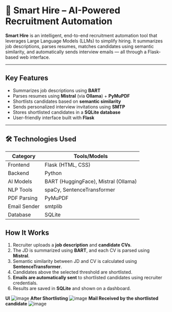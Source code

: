 # 🚀 Smart Hire – AI-Powered Recruitment Automation

**Smart Hire** is an intelligent, end-to-end recruitment automation tool that leverages Large Language Models (LLMs) to simplify hiring. It summarizes job descriptions, parses resumes, matches candidates using semantic similarity, and automatically sends interview emails — all through a Flask-based web interface.

---

## Key Features

-  Summarizes job descriptions using **BART**
-  Parses resumes using **Mistral** (via **Ollama**) + **PyMuPDF**
-  Shortlists candidates based on **semantic similarity**
-  Sends personalized interview invitations using **SMTP**
-  Stores shortlisted candidates in a **SQLite database**
-  User-friendly interface built with **Flask**

---

## 🛠️ Technologies Used

| Category        | Tools/Models                         |
|----------------|--------------------------------------|
| Frontend       | Flask (HTML, CSS)                    |
| Backend        | Python                               |
| AI Models      | BART (HuggingFace), Mistral (Ollama) |
| NLP Tools      | spaCy, SentenceTransformer           |
| PDF Parsing    | PyMuPDF                              |
| Email Sender   | smtplib                              |
| Database       | SQLite                               |

## How It Works

1. Recruiter uploads a **job description** and **candidate CVs**.
2. The JD is summarized using **BART**, and each CV is parsed using **Mistral**.
3. Semantic similarity between JD and CV is calculated using **SentenceTransformer**.
4. Candidates above the selected threshold are shortlisted.
5. **Emails are automatically sent** to shortlisted candidates using recruiter credentials.
6. Results are saved in **SQLite** and shown on a dashboard.

**UI**
![image](https://github.com/user-attachments/assets/a3730e9f-6a5f-47fa-8e11-0cc3e873eec0)
**After Shortlisting**
![image](https://github.com/user-attachments/assets/e2388741-e963-47a3-a15f-549fd5fc6c23)
**Mail Received by the shortlisted candidate**
![image](https://github.com/user-attachments/assets/76e78972-078a-4fc0-90b2-e1f02dca984b)



